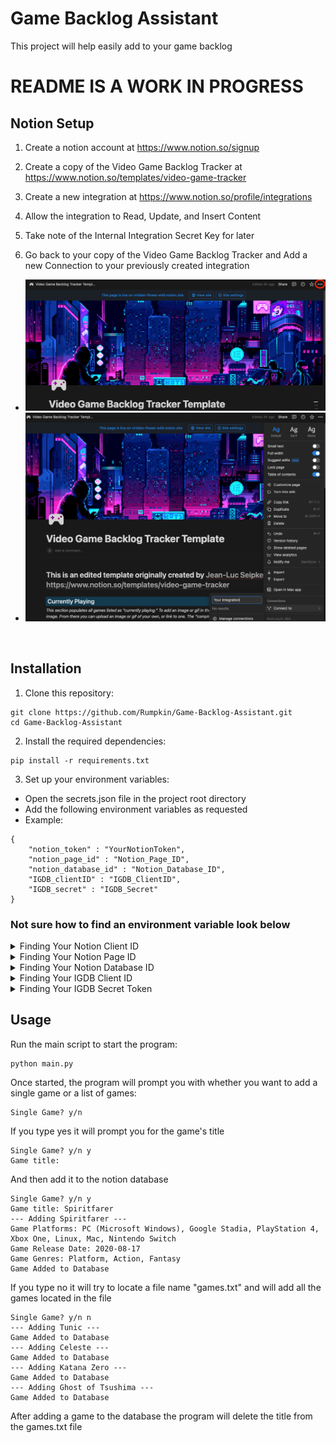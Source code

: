 
# Game Backlog Assistant

This project will help easily add to your game backlog

# README IS A WORK IN PROGRESS

## Notion Setup

1. Create a notion account at https://www.notion.so/signup

2. Create a copy of the Video Game Backlog Tracker at https://www.notion.so/templates/video-game-tracker

3. Create a new integration at https://www.notion.so/profile/integrations

4. Allow the integration to Read, Update, and Insert Content

5. Take note of the Internal Integration Secret Key for later

6. Go back to your copy of the Video Game Backlog Tracker and Add a new Connection to your previously created integration

- ![Alt text](/images/Connection1.png)
- ![Alt text](/images/Connection2.png)



```py
    
```
</details>

## Installation
1. Clone this repository:

```
git clone https://github.com/Rumpkin/Game-Backlog-Assistant.git
cd Game-Backlog-Assistant
```

2. Install the required dependencies:
```
pip install -r requirements.txt
```
3. Set up your environment variables:

- Open the secrets.json file in the project root directory
- Add the following environment variables as requested
- Example:
```
{
    "notion_token" : "YourNotionToken",
    "notion_page_id" : "Notion_Page_ID",
    "notion_database_id" : "Notion_Database_ID",
    "IGDB_clientID" : "IGDB_ClientID",
    "IGDB_secret" : "IGDB_Secret"
}
```

### Not sure how to find an environment variable look below 

<details>
<summary>Finding Your Notion Client ID</summary>

You can find your Client ID under the settings for the integretion you created while setting up notion

> Integration link: https://www.notion.so/profile/integrations

![Alt text](/images/Integration_Secret_Key_Referenece1.png)

```py
    
```
</details>

<details>
<summary>Finding Your Notion Page ID</summary>

### Ur Cooked Mate

```py
    
```
</details>

<details>
<summary>Finding Your Notion Database ID</summary>


```

```
</details>

<details>
<summary>Finding Your IGDB Client ID</summary>

```
a
```
</details>

<details>
<summary>Finding Your IGDB Secret Token</summary>


```
a
```
</details>

## Usage

Run the main script to start the program:

```
python main.py
```

Once started, the program will prompt you with whether you want to add a single game or a list of games:

```
Single Game? y/n 
```

If you type yes it will prompt you for the game's title 

```
Single Game? y/n y
Game title: 
```

And then add it to the notion database

```
Single Game? y/n y
Game title: Spiritfarer
--- Adding Spiritfarer ---
Game Platforms: PC (Microsoft Windows), Google Stadia, PlayStation 4, Xbox One, Linux, Mac, Nintendo Switch
Game Release Date: 2020-08-17
Game Genres: Platform, Action, Fantasy
Game Added to Database
```

If you type no it will try to locate a file name "games.txt" and will add all the games located in the file

```
Single Game? y/n n
--- Adding Tunic ---
Game Added to Database
--- Adding Celeste ---
Game Added to Database
--- Adding Katana Zero ---
Game Added to Database
--- Adding Ghost of Tsushima ---
Game Added to Database
```

After adding a game to the database the program will delete the title from the games.txt file